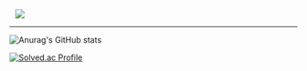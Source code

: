 <!--
**soonsoo3595/soonsoo3595** is a ✨ _special_ ✨ repository because its `README.md` (this file) appears on your GitHub profile.

Here are some ideas to get you started:

- 🔭 I’m currently working on ...
- 🌱 I’m currently learning ...
- 👯 I’m looking to collaborate on ...
- 🤔 I’m looking for help with ...
- 💬 Ask me about ...
- 📫 How to reach me: ...
- 😄 Pronouns: ...
- ⚡ Fun fact: ...
-->

<a href="https://instagram.com/hi_hhoon">
    <img 
        src="http://img.shields.io/badge/-Instagram-black?style=flat&logo=Instagram&link=https://instagram.com/hi_hhoon/"
        style="height : auto; margin-left : 10px; margin-right : 10px;"/>
</a>

------------------------------

![Anurag's GitHub stats](https://github-readme-stats.vercel.app/api?username=soonsoo3595&show_icons=true&theme=radical)

[![Solved.ac Profile](http://mazassumnida.wtf/api/v2/generate_badge?boj=soonsoo3595)](https://solved.ac/soonsoo3595/)
